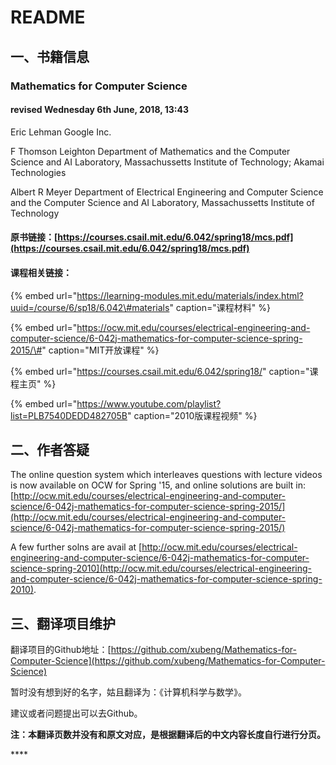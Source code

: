 # README

## 一、书籍信息

### Mathematics for Computer Science 

#### revised Wednesday 6th June, 2018, 13:43

Eric Lehman Google Inc.

F Thomson Leighton Department of Mathematics and the Computer Science and AI Laboratory, Massachussetts Institute of Technology; Akamai Technologies

Albert R Meyer  Department of Electrical Engineering and Computer Science and the Computer Science and AI Laboratory, Massachussetts Institute of Technology

#### 原书链接：[https://courses.csail.mit.edu/6.042/spring18/mcs.pdf](https://courses.csail.mit.edu/6.042/spring18/mcs.pdf)

#### 课程相关链接：

{% embed url="https://learning-modules.mit.edu/materials/index.html?uuid=/course/6/sp18/6.042\#materials" caption="课程材料" %}

{% embed url="https://ocw.mit.edu/courses/electrical-engineering-and-computer-science/6-042j-mathematics-for-computer-science-spring-2015/\#" caption="MIT开放课程" %}

{% embed url="https://courses.csail.mit.edu/6.042/spring18/" caption="课程主页" %}

{% embed url="https://www.youtube.com/playlist?list=PLB7540DEDD482705B" caption="2010版课程视频" %}

## 二、作者答疑



The online question system which interleaves questions with lecture videos is now available on OCW for Spring '15, and online solutions are built in:[http://ocw.mit.edu/courses/electrical-engineering-and-computer-science/6-042j-mathematics-for-computer-science-spring-2015/](http://ocw.mit.edu/courses/electrical-engineering-and-computer-science/6-042j-mathematics-for-computer-science-spring-2015/)

  
A few further solns are avail at [http://ocw.mit.edu/courses/electrical-engineering-and-computer-science/6-042j-mathematics-for-computer-science-spring-2010](http://ocw.mit.edu/courses/electrical-engineering-and-computer-science/6-042j-mathematics-for-computer-science-spring-2010).

## 三、翻译项目维护

翻译项目的Github地址：[https://github.com/xubeng/Mathematics-for-Computer-Science](https://github.com/xubeng/Mathematics-for-Computer-Science)

暂时没有想到好的名字，姑且翻译为：《计算机科学与数学》。

建议或者问题提出可以去Github。  


**注：本翻译页数并没有和原文对应，是根据翻译后的中文内容长度自行进行分页。**

\*\*\*\*

